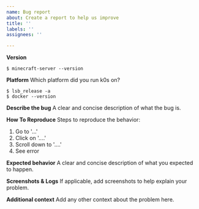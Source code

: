 ```yaml
---
name: Bug report
about: Create a report to help us improve
title: ''
labels: ''
assignees: ''

---
```


**Version**
```
$ minecraft-server --version
```
**Platform**
Which platform did you run k0s on?
```
$ lsb_release -a
$ docker --version
```

**Describe the bug**
A clear and concise description of what the bug is.

**How To Reproduce**
Steps to reproduce the behavior:
1. Go to '...'
2. Click on '....'
3. Scroll down to '....'
4. See error

**Expected behavior**
A clear and concise description of what you expected to happen.

**Screenshots & Logs**
If applicable, add screenshots to help explain your problem.

**Additional context**
Add any other context about the problem here.
